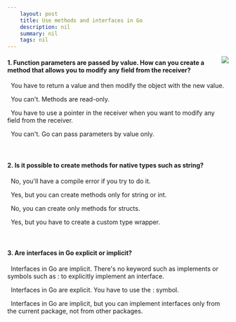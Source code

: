 ```yaml
---
    layout: post
    title: Use methods and interfaces in Go 
    description: nil
    summary: nil
    tags: nil
---
```



 <a target="_blank" href="https://docs.microsoft.com/en-us/learn/modules/go-methods-interfaces/5-knowledge-check/"><i class="fas fa-external-link-alt"></i> </a>
 <img align="right" src="https://docs.microsoft.com/en-us/learn/achievements/go/go-methods-interfaces.svg">
####  1. Function parameters are passed by value. How can you create a method that allows you to modify any field from the receiver?


<i class='far fa-square'></i> &nbsp;&nbsp;You have to return a value and then modify the object with the new value.

<i class='far fa-square'></i> &nbsp;&nbsp;You can't. Methods are read-only.

<i class='fas fa-check-square' style='color: Dodgerblue;'></i> &nbsp;&nbsp;You have to use a pointer in the receiver when you want to modify any field from the receiver.

<i class='far fa-square'></i> &nbsp;&nbsp;You can't. Go can pass parameters by value only.
<br />
<br />
<br />

####  2. Is it possible to create methods for native types such as string?


<i class='far fa-square'></i> &nbsp;&nbsp;No, you'll have a compile error if you try to do it.

<i class='far fa-square'></i> &nbsp;&nbsp;Yes, but you can create methods only for string or int.

<i class='far fa-square'></i> &nbsp;&nbsp;No, you can create only methods for structs.

<i class='fas fa-check-square' style='color: Dodgerblue;'></i> &nbsp;&nbsp;Yes, but you have to create a custom type wrapper.
<br />
<br />
<br />

####  3. Are interfaces in Go explicit or implicit?


<i class='fas fa-check-square' style='color: Dodgerblue;'></i> &nbsp;&nbsp;Interfaces in Go are implicit. There's no keyword such as implements or symbols such as : to explicitly implement an interface.

<i class='far fa-square'></i> &nbsp;&nbsp;Interfaces in Go are explicit. You have to use the : symbol.

<i class='far fa-square'></i> &nbsp;&nbsp;Interfaces in Go are implicit, but you can implement interfaces only from the current package, not from other packages.
<br />
<br />
<br />
